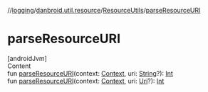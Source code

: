 //[logging](../../../index.md)/[danbroid.util.resource](../index.md)/[ResourceUtils](index.md)/[parseResourceURI](parse-resource-u-r-i.md)



# parseResourceURI  
[androidJvm]  
Content  
fun [parseResourceURI](parse-resource-u-r-i.md)(context: [Context](https://developer.android.com/reference/kotlin/android/content/Context.html), uri: [String](https://kotlinlang.org/api/latest/jvm/stdlib/kotlin/-string/index.html)?): [Int](https://kotlinlang.org/api/latest/jvm/stdlib/kotlin/-int/index.html)  
fun [parseResourceURI](parse-resource-u-r-i.md)(context: [Context](https://developer.android.com/reference/kotlin/android/content/Context.html), uri: [Uri](https://developer.android.com/reference/kotlin/android/net/Uri.html)?): [Int](https://kotlinlang.org/api/latest/jvm/stdlib/kotlin/-int/index.html)  



